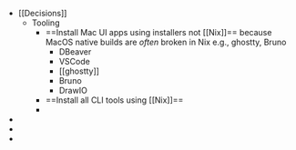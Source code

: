 - [[Decisions]]
	- Tooling
		- ==Install Mac UI apps using installers not [[Nix]]== because MacOS native builds are *often* broken in Nix e.g., ghostty, Bruno
			- DBeaver
			- VSCode
			- [[ghostty]]
			- Bruno
			- DrawIO
		- ==Install all CLI tools using [[Nix]]==
		-
-
-
-